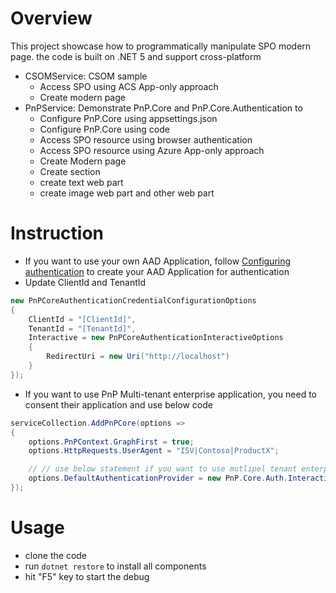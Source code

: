 # Overview
This project showcase how to programmatically manipulate SPO modern page. the code is built on .NET 5 and support cross-platform
* CSOMService: CSOM sample 
  * Access SPO using ACS App-only approach
  * Create modern page
* PnPService: Demonstrate PnP.Core and PnP.Core.Authentication to
  * Configure PnP.Core using appsettings.json
  * Configure PnP.Core using code
  * Access SPO resource using browser authentication
  * Access SPO resource using Azure App-only approach
  * Create Modern page
  * Create section
  * create text web part
  * create image web part and other web part

# Instruction
* If you want to use your own AAD Application, follow [Configuring authentication](https://pnp.github.io/pnpcore/using-the-sdk/configuring%20authentication.html) to create your AAD Application for authentication
* Update ClientId and TenantId 
```C#
new PnPCoreAuthenticationCredentialConfigurationOptions
{
    ClientId = "[ClientId]",
    TenantId = "[TenantId]",
    Interactive = new PnPCoreAuthenticationInteractiveOptions
    {
        RedirectUri = new Uri("http://localhost")
    }
});

```
* If you want to use PnP Multi-tenant enterprise application, you need to consent their application and use below code
```C#
serviceCollection.AddPnPCore(options =>
{
    options.PnPContext.GraphFirst = true;
    options.HttpRequests.UserAgent = "ISV|Contoso|ProductX";

    // // use below statement if you want to use mutlipel tenant enterprise application from PnP lib
    options.DefaultAuthenticationProvider = new PnP.Core.Auth.InteractiveAuthenticationProvider();
});
```

# Usage
* clone the code
* run ```dotnet restore``` to install all components
* hit "F5" key to start the debug


